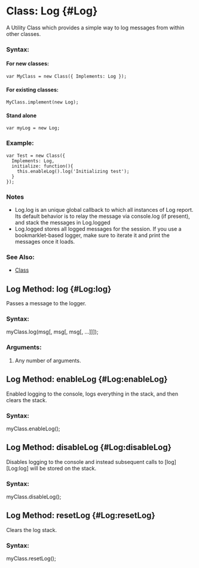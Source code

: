 Class: Log {#Log}
=================

A Utility Class which provides a simple way to log messages from within other classes.

### Syntax:

#### For new classes:

	var MyClass = new Class({ Implements: Log });

#### For existing classes:

	MyClass.implement(new Log);

#### Stand alone

	var myLog = new Log;
	
### Example:

	var Test = new Class({
	  Implements: Log,
	  initialize: function(){
	    this.enableLog().log('Initializing test');
	  }
	});
	
### Notes

- Log.log is an unique global callback to which all instances of Log report. Its default behavior is to relay the message via console.log (if present), and stack the messages in Log.logged
- Log.logged stores all logged messages for the session. If you use a bookmarklet-based logger, make sure to iterate it and print the messages once it loads.

### See Also:

- [Class][]

Log Method: log {#Log:log}
---------------------------

Passes a message to the logger.

### Syntax:
  
  myClass.log(msg[, msg[, msg[, ...]]]);
  
### Arguments:

  1. Any number of arguments.

Log Method: enableLog {#Log:enableLog}
--------------------------------------

Enabled logging to the console, logs everything in the stack, and then clears the stack.

### Syntax:

  myClass.enableLog();

Log Method: disableLog {#Log:disableLog}
----------------------------------------

Disables logging to the console and instead subsequent calls to [log][Log:log] will be stored on the stack.

### Syntax:

  myClass.disableLog();

Log Method: resetLog {#Log:resetLog}
------------------------------------

Clears the log stack.

### Syntax:

  myClass.resetLog();

[Class]: /Class/Class